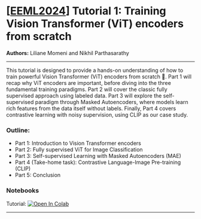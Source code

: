 # [[EEML2024](https://www.eeml.eu)] Tutorial 1: Training Vision Transformer (ViT) encoders from scratch

**Authors:** Liliane Momeni and Nikhil Parthasarathy


--- 

This tutorial is designed to provide a hands-on understanding of how to train powerful Vision Transformer (ViT) encoders from scratch 🚀. Part 1 will recap why ViT encoders are important, before diving into the three fundamental training paradigms. Part 2 will cover the classic fully supervised approach using labeled data. Part 3 will explore the self-supervised paradigm through Masked Autoencoders, where models learn rich features from the data itself without labels. Finally, Part 4 covers contrastive learning with noisy supervision, using CLIP as our case study.

### Outline:

- Part 1: Introduction to Vision Transformer encoders
- Part 2: Fully supervised ViT for Image Classification
- Part 3: Self-supervised Learning with Masked Autoencoders (MAE)
- Part 4 (Take-home task): Contrastive Language-Image Pre-training (CLIP)
- Part 5: Conclusion


### Notebooks

Tutorial: [![Open In 
Colab](https://colab.research.google.com/assets/colab-badge.svg)](https://colab.research.google.com/github/eemlcommunity/PracticalSessions2025/blob/main/1_vision/vision_tutorial.ipynb)


---
